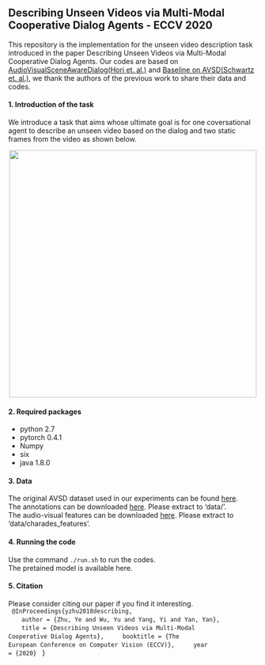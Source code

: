 ## Describing Unseen Videos via Multi-Modal Cooperative Dialog Agents - ECCV 2020
This repository is the implementation for the unseen video description task introduced in the paper Describing Unseen Videos via Multi-Modal Cooperative Dialog Agents. Our codes are based on [AudioVisualSceneAwareDialog(Hori et. al.)](https://github.com/dialogtekgeek/AudioVisualSceneAwareDialog) and [Baseline on AVSD(Schwartz et. al.)](https://github.com/idansc/simple-avsd), we thank the authors of the previous work to share their data and codes.


#### 1. Introduction of the task
We introduce a task that aims whose ultimate goal is for one coversational agent to describe an unseen video based on the dialog and two static frames from the video as shown below.
<p align="center">
<img src="https://github.com/L-YeZhu/AVSD-Agents/blob/master/figures/fig1.png" width="500">
  </p>

#### 2. Required packages
- python 2.7
- pytorch 0.4.1
- Numpy
- six
- java 1.8.0

#### 3. Data
The original AVSD dataset used in our experiments can be found [here](https://github.com/hudaAlamri/DSTC7-Audio-Visual-Scene-Aware-Dialog-AVSD-Challenge).\
The annotations can be downloaded [here](https://drive.google.com/file/d/1CWXNeXsxz8UelosF8XWU9bNLFkUON2J3/view?usp=sharing). Please extract to ‘data/’.\
The audio-visual features can be downloaded [here](https://drive.google.com/file/d/15KwizowgEtUJKESDOGEICutHrqiXFQ5e/view?usp=sharing). Please extract to ‘data/charades_features’.

#### 4. Running the code
Use the command <code>./run.sh</code> to run the codes.\
The pretained model is available here.

#### 5. Citation
Please consider citing our paper if you find it interesting.\
<code> @InProceedings{yzhu2018describing, </code> \
&nbsp;&nbsp;&nbsp;&nbsp; <code> author = {Zhu, Ye and Wu, Yu and Yang, Yi and Yan, Yan}, </code>
&nbsp;&nbsp;&nbsp;&nbsp; <code> title = {Describing Unseen Videos via Multi-Modal Cooperative Dialog Agents}, </code>
&nbsp;&nbsp;&nbsp;&nbsp; <code> booktitle = {The European Conference on Computer Vision (ECCV)}, </code>
&nbsp;&nbsp;&nbsp;&nbsp; <code> year = {2020} </code>
} 
